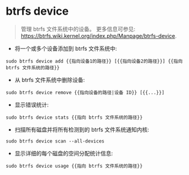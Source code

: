 # btrfs device

> 管理 btrfs 文件系统中的设备。
> 更多信息可参见: <https://btrfs.wiki.kernel.org/index.php/Manpage/btrfs-device>.

- 将一个或多个设备添加到 b​​trfs 文件系统中:

`sudo btrfs device add {{指向设备1的路径}} [{{指向设备2的路径}}] {{指向 btrfs 文件系统的路径}}`

- 从 btrfs 文件系统中删除设备:

`sudo btrfs device remove {{指向设备的路径|设备 ID}} [{{...}}]`

- 显示错误统计:

`sudo btrfs device stats {{指向 btrfs 文件系统的路径}}`

- 扫描所有磁盘并将所有检测到的 btrfs 文件系统通知内核:

`sudo btrfs device scan --all-devices`

- 显示详细的每个磁盘的空间分配统计信息:

`sudo btrfs device usage {{指向 btrfs 文件系统的路径}}`
